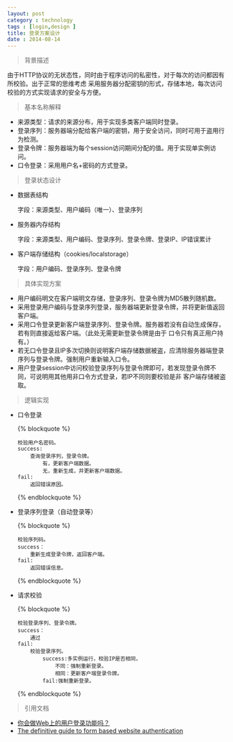 ```yaml
---
layout: post
category : technology
tags : [login,design ]
title: 登录方案设计
date : 2014-08-14
---
```



> 背景描述

  由于HTTP协议的无状态性，同时由于程序访问的私密性，对于每次的访问都因有所校验。出于正常的思维考虑
  采用服务器分配密钥的形式，存储本地，每次访问校验的方式实现请求的安全与方便。

> 基本名称解释

  * 来源类型：请求的来源分布，用于实现多类客户端同时登录。
  * 登录序列：服务器端分配给客户端的密钥，用于安全访问，同时可用于盗用行为检测。
  * 登录令牌：服务器端为每个session访问期间分配的值。用于实现单实例访问。
  * 口令登录：采用用户名+密码的方式登录。

> 登录状态设计

  * 数据表结构

    字段：来源类型、用户编码（唯一）、登录序列

  * 服务器内存结构

    字段：来源类型、用户编码、登录序列、登录令牌、登录IP、IP错误累计

  * 客户端存储结构（cookies/localstorage）

    字段：用户编码、登录序列、登录令牌

> 具体实现方案

  * 用户编码明文在客户端明文存储，登录序列、登录令牌为MD5散列随机数。
  * 采用登录用户编码与登录序列登录，服务器端更新登录令牌，并将更新值返回客户端。
  * 采用口令登录更新客户端登录序列、登录令牌。服务器若没有自动生成保存，若有则直接返给客户端。（此处无需更新登录令牌是由于
    口令只有真正用户持有。）
  * 若无口令登录且IP多次切换则说明客户端存储数据被盗，应清除服务器端登录序列与登录令牌。强制用户重新输入口令。
  * 用户登录session中访问校验登录序列与登录令牌即可，若发现登录令牌不同，可说明用其他用非口令方式登录，若IP不同则要校验是非
    客户端存储被盗取。

> 逻辑实现

  * 口令登录

      {% blockquote %}

        校验用户名密码。
        success:
        	查询登录序列，登录令牌。
        		有，更新客户端数据。
        		无，重新生成，并更新客户端数据。
        fail:
        	返回错误原因。

      {% endblockquote %}

  * 登录序列登录（自动登录等）

      {% blockquote %}

        校验序列码。
        success：
        	重新生成登录令牌，返回客户端。
        fail:
        	返回错误信息。
        
      {% endblockquote %}

  * 请求校验

      {% blockquote %}

        校验登录序列、登录令牌。
        success：
        	通过
        fail:
        	校验登录序列。
        		success:多实例运行，校验IP是否相同，
        			不同：强制重新登录。
        			相同：更新客户端登录令牌。
        		fail:强制重新登录。

      {% endblockquote %}

> 引用文档

  * [你会做Web上的用户登录功能吗？](http://coolshell.cn/articles/5353.html)
  * [The definitive guide to form based website authentication](http://stackoverflow.com/questions/549/the-definitive-guide-to-form-based-website-authentication)

